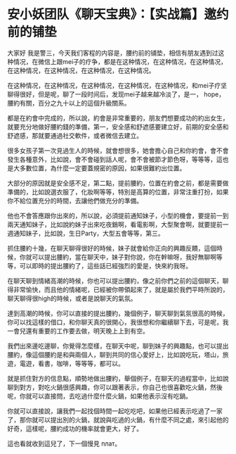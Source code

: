 # 安小妖团队《聊天宝典》：【实战篇】邀约前的铺垫

大家好 我是警三，今天我们客程的内容是，腰约前的铺垫，相信有朋友遇到过这种情况，在微信上跟mei子的疗争，都是在这种情况，在这种情况，在这种情况，在这种情况，在这种情况，在这种情况，在这种情况。

在这种情况，在这种情况，在这种情况，在这种情况，在这种情况，和mei子疗坚聊得很好，但是呢，聊了一段时间后，发现mei子越来越冷淡了，是一， hope，腰約有關，百分之九十以上的這個升級關系。

都是在約會中完成的，所以說，約會是非常重要的，朋友們想要成功的約出女生，就要充分地做好腰約錢的準備，第一，安全感和舒遮感要建立好，前期的安全感和舒遮感，那就要通過社交軟件，或者微信去建立。

很多女孩子第一次見過生人的時候，就會想很多，她會擔心自己和你約會，會不會發生各種意外，比如說，會不會碰到話人呢，會不會被節才節色呀，等等等，這也是大多數位置，為什麼一定要蓋規密的原因，如果很難約出位置。

大部分的原因就是安全感不足，第二點，提前腰約，位置在約會之前，都是需要做準備的，比如說選衣服了，化妝啊等等，特別是高算的位置，非常注重打扮，如果你不給位置充分的時間，去讓他們做充分的準備。

他也不會答應跟你出來的，所以說，必須提前通知妹子，小型的機會，要提前一到兩天通知妹子，比如說約妹子出來吃夜銷啊，看電影啊，大型聚會啊，就要提前一週通知妹子，比如說，生日Party，大型五會等等，第三。

抓住腰約十幾，在聊天聊得很好的時候，妹子就會給你正向的興趣反饋，這個時候，你就可以提出腰約，當在聊天中，妹子對你說，你在幹嘛呀，我好無聊啊等等，可以即時的提出腰約了，這些話已經強烈的愛是，快來約我呀。

在聊天聊到情緒高潮的時候，你也可以提出腰約，像之前你們之前的這個聊天，聊得非常愉快，而且他的情緒呢，已經被你帶領起來了，就是屬於我們平時所說的，聊天聊得很high的時候，或者是說聊天的氣氛。

達到高潮的時候，你可以直接的提出腰約，幾個例子，聊天聊到氣氛很高的時候，你可以找這樣的借口，和你聊天真的很開心，我很想和你繼續聊下去，可是呢，我一會兒還有重要的工作要去做，明天晚上上到有空。

我們出來邊吃邊聊，你覺得怎麼樣，在聊天中呢，聊到妹子的興趣點，也可以提出腰約，像這個腰約是和與兩個人，聊到共同的信心愛好上，比如說吃玩，塔山，旅遊，電遊，看書，咖啡，等等等，都可以。

就是抓住對方的信息點，順勢地做出腰約，舉個例子，在聊天的過程當中，比如說聊到對方，對吃火鍋很感興趣，你可以跟著表示，你自己也很喜歡吃火鍋，然後呢，你就可以直接問，去吃過什麼什麼火鍋，如果他表示沒有吃鍋。

你就可以直接說，讓我們一起找個時間一起吃吃吧，如果他已經表示吃過了一家了，那你就可以提出別的火鍋，就說與吃過的火鍋，有什麼不同之處，來引起他的好奇，這樣呢，腰約成功的機率就會更大，好了。

這也看就收到這兒了，下一個慢見 плат。